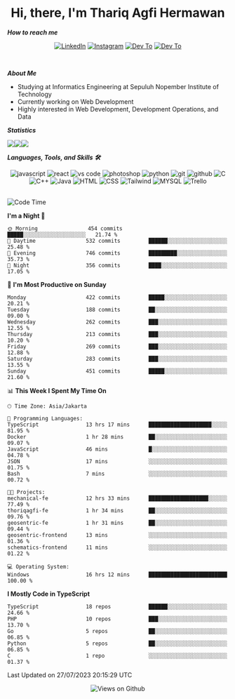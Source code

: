 <div align="center">
  <h1>Hi, there, I'm Thariq Agfi Hermawan</h1>
</div>


***How to reach me***
<p align='center'>
   <a href="https://www.linkedin.com/in/thariqagfihermawan" target="_blank"><img src="https://img.shields.io/badge/LinkedIn-0077B5?style=for-the-badge&logo=linkedin&logoColor=white" alt="LinkedIn"></a>
   <a href="https://www.instagram.com/thoriqagfi" target="_blank"><img src="https://img.shields.io/badge/Instagram-E4405F?style=for-the-badge&logo=instagram&logoColor=white" alt="Instagram"></a>
   <a href="https://medium.com/@thoriq.aghfi60" target="_blank"><img src="https://img.shields.io/badge/Medium-12100E?style=for-the-badge&logo=medium&logoColor=white" alt="Dev To"></a>
   <a href="https://linktr.ee/thoriqagfi" target="_blank"><img src="https://img.shields.io/badge/linktree-1de9b6?style=for-the-badge&logo=linktree&logoColor=white" alt="Dev To"></a>
</p>

<br>

***About Me***
- Studying at Informatics Engineering at Sepuluh Nopember Institute of Technology
- Currently working on Web Development
- Highly interested in Web Development, Development Operations, and Data

***Statistics***

<!-- [![GitHub Streak](http://github-readme-streak-stats.herokuapp.com?user=thoriqagfi&theme=dark)](https://git.io/streak-stats) -->

<div align="center">
  <div style="display: flex;">
    <img src="http://github-readme-streak-stats.herokuapp.com?user=thoriqagfi&theme=chartreuse-dark"/>
    <img src="https://github-readme-stats.vercel.app/api/top-langs/?username=thoriqagfi&layout=compact&&theme=chartreuse-dark&langs_count=8)](https://github.com/thoriqagfi"/>
    <img src="https://github-readme-stats.vercel.app/api?username=thoriqagfi&show_icons=true&theme=chartreuse-dark"/>
  </div>
</div>

<!-- [![Top Langs](https://github-readme-stats.vercel.app/api/top-langs/?username=thoriqagfi&layout=compact&&theme=chartreuse-dark&langs_count=8)](https://github.com/thoriqagfi)
< ![Agfi's GitHub stats](https://github-readme-stats.vercel.app/api?username=thoriqagfi&show_icons=true&theme=chartreuse-dark) -->

***Languages, Tools, and Skills 🛠***

  <div align="center">
    <img src="https://img.shields.io/badge/JavaScript-F7DF1E?style=for-the-badge&logo=javascript&logoColor=black" alt="javascript" />
    <img src="https://img.shields.io/badge/React-61DAFB?style=for-the-badge&logo=react&logoColor=black" alt="react" />
    <img src="https://img.shields.io/badge/vs%20code-007ACC?style=for-the-badge&logo=visual%20studio%20code&logoColor=white" alt="vs code" />
    <img src="https://img.shields.io/badge/adobe%20photoshop-31A8FF?style=for-the-badge&logo=adobe%20photoshop&logoColor=white" alt="photoshop" />
    <img src="https://img.shields.io/badge/python-3776AB?style=for-the-badge&logo=python&logoColor=white" alt="python" />
    <img src="https://img.shields.io/badge/Git-F05032?style=for-the-badge&logo=git&logoColor=white" alt="git" />
    <img src="https://img.shields.io/badge/GitHub-100000?style=for-the-badge&logo=github&logoColor=white" alt="github" />
    <img src="https://img.shields.io/badge/c-%2300599C.svg?style=for-the-badge&logo=c&logoColor=white" alt="C" />
    <img src="https://img.shields.io/badge/c++-%2300599C.svg?style=for-the-badge&logo=c%2B%2B&logoColor=white" alt="C++" />
    <img src="https://img.shields.io/badge/Java-ED8B00?style=for-the-badge&logo=java&logoColor=white" alt="Java"/>
    <img src="https://img.shields.io/badge/HTML5-E34F26?style=for-the-badge&logo=html5&logoColor=white" alt="HTML" />
    <img src="https://img.shields.io/badge/CSS-239120?&style=for-the-badge&logo=css3&logoColor=white" alt ="CSS" />
    <img src="https://img.shields.io/badge/tailwindcss-%2338B2AC.svg?style=for-the-badge&logo=tailwind-css&logoColor=white" alt="Tailwind" />
    <img src="https://img.shields.io/badge/MySQL-00000F?style=for-the-badge&logo=mysql&logoColor=white" alt="MYSQL" />
    <img src="https://img.shields.io/badge/Trello-%23026AA7.svg?style=for-the-badge&logo=Trello&logoColor=white" alt="Trello" />
  </div><br>

<!--START_SECTION:waka-->
![Code Time](http://img.shields.io/badge/Code%20Time-588%20hrs%2050%20mins-blue)

**I'm a Night 🦉** 

```text
🌞 Morning                454 commits         █████░░░░░░░░░░░░░░░░░░░░   21.74 % 
🌆 Daytime                532 commits         ██████░░░░░░░░░░░░░░░░░░░   25.48 % 
🌃 Evening                746 commits         █████████░░░░░░░░░░░░░░░░   35.73 % 
🌙 Night                  356 commits         ████░░░░░░░░░░░░░░░░░░░░░   17.05 % 
```
📅 **I'm Most Productive on Sunday** 

```text
Monday                   422 commits         █████░░░░░░░░░░░░░░░░░░░░   20.21 % 
Tuesday                  188 commits         ██░░░░░░░░░░░░░░░░░░░░░░░   09.00 % 
Wednesday                262 commits         ███░░░░░░░░░░░░░░░░░░░░░░   12.55 % 
Thursday                 213 commits         ███░░░░░░░░░░░░░░░░░░░░░░   10.20 % 
Friday                   269 commits         ███░░░░░░░░░░░░░░░░░░░░░░   12.88 % 
Saturday                 283 commits         ███░░░░░░░░░░░░░░░░░░░░░░   13.55 % 
Sunday                   451 commits         █████░░░░░░░░░░░░░░░░░░░░   21.60 % 
```


📊 **This Week I Spent My Time On** 

```text
🕑︎ Time Zone: Asia/Jakarta

💬 Programming Languages: 
TypeScript               13 hrs 17 mins      ████████████████████░░░░░   81.95 % 
Docker                   1 hr 28 mins        ██░░░░░░░░░░░░░░░░░░░░░░░   09.07 % 
JavaScript               46 mins             █░░░░░░░░░░░░░░░░░░░░░░░░   04.78 % 
JSON                     17 mins             ░░░░░░░░░░░░░░░░░░░░░░░░░   01.75 % 
Bash                     7 mins              ░░░░░░░░░░░░░░░░░░░░░░░░░   00.72 % 

🐱‍💻 Projects: 
mechanical-fe            12 hrs 33 mins      ███████████████████░░░░░░   77.49 % 
thoriqagfi-fe            1 hr 34 mins        ██░░░░░░░░░░░░░░░░░░░░░░░   09.76 % 
geosentric-fe            1 hr 31 mins        ██░░░░░░░░░░░░░░░░░░░░░░░   09.44 % 
geosentric-frontend      13 mins             ░░░░░░░░░░░░░░░░░░░░░░░░░   01.36 % 
schematics-frontend      11 mins             ░░░░░░░░░░░░░░░░░░░░░░░░░   01.22 % 

💻 Operating System: 
Windows                  16 hrs 12 mins      █████████████████████████   100.00 % 
```

**I Mostly Code in TypeScript** 

```text
TypeScript               18 repos            ██████░░░░░░░░░░░░░░░░░░░   24.66 % 
PHP                      10 repos            ███░░░░░░░░░░░░░░░░░░░░░░   13.70 % 
Go                       5 repos             ██░░░░░░░░░░░░░░░░░░░░░░░   06.85 % 
Python                   5 repos             ██░░░░░░░░░░░░░░░░░░░░░░░   06.85 % 
C                        1 repo              ░░░░░░░░░░░░░░░░░░░░░░░░░   01.37 % 
```




 Last Updated on 27/07/2023 20:15:29 UTC
<!--END_SECTION:waka-->

<div align="center">
<img src="https://komarev.com/ghpvc/?username=thoriqagfi&color=blue" alt="Views on Github" />
</div>